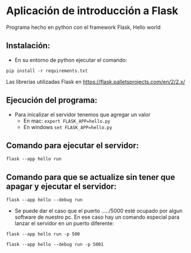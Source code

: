 # Aplicación de introducción a Flask

Programa hecho en python con el framework Flask, Hello world

## Instalación:
- En su entorno de python ejecutar el comando:
```
pip install -r requirements.txt
```
Las librerías utilizadas Flask en https://flask.palletsprojects.com/en/2/2.x/

## Ejecución del programa:
- Para inicalizar el servidor tenemos que agregar un valor 
    - En mac: ```export FLASK_APP=hello.py```
    - En windows ```set FLASK_APP=hello.py```

## Comando para ejecutar el servidor:
```
flask --app hello run
```

## Comando para que se actualize sin tener que apagar y ejecutar el servidor:
```
flask --app hello --debug run
```

- Se puede dar el caso que el puerto ...../5000 esté ocupado por algun software de nuestro pc. En ese caso hay un comando especial para lanzar el servidor en un puerto diferente:

```
flask --app hello run -p 500
```
```
flask --app hello --debug run -p 5001
```
